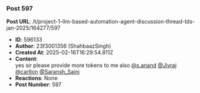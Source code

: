 ### Post 597
**Post URL**: /t/project-1-llm-based-automation-agent-discussion-thread-tds-jan-2025/164277/597
- **ID**: 596133
- **Author**: 23f3001356 (ShahbaazSingh)
- **Created At**: 2025-02-16T16:29:54.811Z
- **Content**:  
  yes sir please provide more tokens to me also <a class="mention" href="/u/s.anand">@s.anand</a> <a class="mention" href="/u/jivraj">@Jivraj</a> <a class="mention" href="/u/carlton">@carlton</a> <a class="mention" href="/u/saransh_saini">@Saransh_Saini</a>
- **Reactions**: None
- **Post Number**: 597

